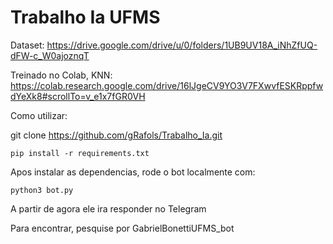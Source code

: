 # Trabalho Ia UFMS

Dataset:
https://drive.google.com/drive/u/0/folders/1UB9UV18A_iNhZfUQ-dFW-c_W0ajoznqT 

Treinado no Colab, KNN:
https://colab.research.google.com/drive/16lJgeCV9YO3V7FXwvfESKRppfwdYeXk8#scrollTo=v_e1x7fGR0VH

Como utilizar:

git clone https://github.com/gRafols/Trabalho_Ia.git

    pip install -r requirements.txt

Apos instalar as dependencias, rode o bot localmente com:

    python3 bot.py
A partir de agora ele ira responder no Telegram

Para encontrar, pesquise por GabrielBonettiUFMS_bot
